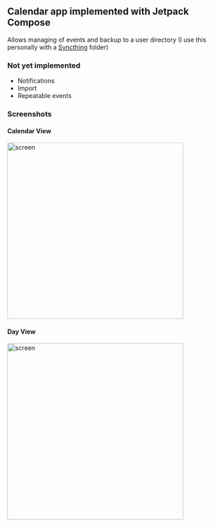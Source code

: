 ## Calendar app implemented with Jetpack Compose

Allows managing of events and backup to a user directory (I use this personally with a [Syncthing](https://syncthing.net/) folder)

### Not yet implemented

- Notifications
- Import
- Repeatable events

### Screenshots

#### Calendar View

<img src="https://github.com/jlmcdonnell/Calendar/assets/2794581/b3e498af-fc88-4c6c-b682-568ed7d59116" alt="screen" width="400">

#### Day View

<img src="https://github.com/jlmcdonnell/Calendar/assets/2794581/81c5b7ed-1cfe-4445-ab7c-276b851badf5" alt="screen" width="400">

